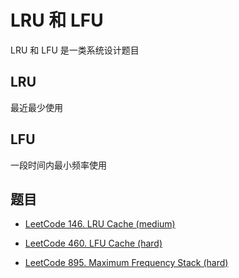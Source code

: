 # LRU 和 LFU

LRU 和 LFU 是一类系统设计题目

## LRU

最近最少使用

## LFU 

一段时间内最小频率使用

## 题目

- [LeetCode 146. LRU Cache (medium)](https://github.com/muyids/leetcode/blob/master/algorithms/101-200/146.lru-cache.md)

- [LeetCode 460. LFU Cache (hard)](https://github.com/muyids/leetcode/blob/master/algorithms/401-500/460.lfu-cache.md)

- [LeetCode 895. Maximum Frequency Stack (hard)](https://github.com/muyids/leetcode/blob/master/algorithms/801-900/895.maximum-frequency-stack.md)
